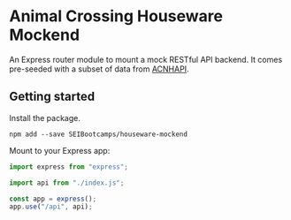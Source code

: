 # Animal Crossing Houseware Mockend

An Express router module to mount a mock RESTful API backend. It comes pre-seeded with a
subset of data from [ACNHAPI](https://github.com/alexislours/ACNHAPI).

## Getting started

Install the package.

```
npm add --save SEIBootcamps/houseware-mockend
```

Mount to your Express app:

```js
import express from "express";

import api from "./index.js";

const app = express();
app.use("/api", api);
```